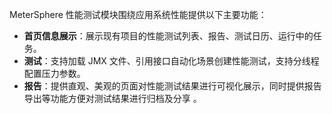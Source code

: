 MeterSphere 性能测试模块围绕应用系统性能提供以下主要功能：

- **首页信息展示**：展示现有项目的性能测试列表、报告、测试日历、运行中的任务。
- **测试**：支持加载 JMX 文件、引用接口自动化场景创建性能测试，支持分线程配置压力参数。
- **报告**：提供直观、美观的页面对性能测试结果进行可视化展示，同时提供报告导出等功能方便对测试结果进行归档及分享 。